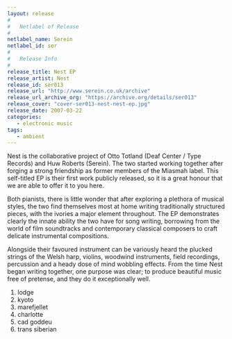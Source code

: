 ```yaml
---
layout: release
#
#   Netlabel of Release
#
netlabel_name: Serein
netlabel_id: ser
#
#   Release Info
#
release_title: Nest EP
release_artist: Nest
release_id: ser013
release_url: "http://www.serein.co.uk/archive"
release_url_archive_org: "https://archive.org/details/ser013"
release_cover: "cover-ser013-nest-nest-ep.jpg"
release_date: 2007-03-22
categories:
   - electronic music
tags:
   - ambient
---
```

Nest is the collaborative project of Otto Totland (Deaf Center / Type Records) and Huw Roberts (Serein). The two started working together after forging a strong friendship as former members of the Miasmah label. This self-titled EP is their first work publicly released, so it is a great honour that we are able to offer it to you here.

Both pianists, there is little wonder that after exploring a plethora of musical styles, the two find themselves most at home writing traditionally structured pieces, with the ivories a major element throughout. The EP demonstrates clearly the innate ability the two have for song writing, borrowing from the world of film soundtracks and contemporary classical composers to craft delicate instrumental compositions. 

Alongside their favoured instrument can be variously heard the plucked strings of the Welsh harp, violins, woodwind instruments, field recordings, percussion and a heady dose of mind wobbling effects. From the time Nest began writing together, one purpose was clear; to produce beautiful music free of pretense, and they do it exceptionally well.

1. lodge
2. kyoto
3. marefjellet
4. charlotte
5. cad goddeu
6. trans siberian
